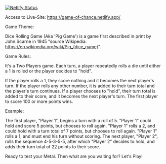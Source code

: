 [![Netlify Status](https://api.netlify.com/api/v1/badges/3ce64469-914a-4f40-bfe2-747c2df2ea00/deploy-status)](https://app.netlify.com/sites/game-of-chance/deploys)

Access to Live-Site: https://game-of-chance.netlify.app/


Game Theme:

Dice Rolling Game (Aka 'Pig Game') is a game first described in print by John Scarne in 1945 "source Wikipedia: https://en.wikipedia.org/wiki/Pig_(dice_game)".

Game Rules:

It's a Two Players game. Each turn, a player repeatedly rolls a die until either a 1 is rolled or the player decides to "hold".

If the player rolls a 1, they score nothing and it becomes the next player's turn.
If the player rolls any other number, it is added to their turn total and the player's turn continues.
If a player chooses to "hold", their turn total is added to their score, and it becomes the next player's turn.
The first player to score 100 or more points wins.

Example:

The first player, "Player 1", begins a turn with a roll of 5. "Player 1" could hold and score 5 points, but chooses to roll again.
"Player 1" rolls a 2, and could hold with a turn total of 7 points, but chooses to roll again. "Player 1" rolls a 1, and must end his turn without scoring.
The next player, "Player 2", rolls the sequence 4-5-3-5-5, after which "Player 2" decides to hold, and adds their turn total of 22 points to their score.

Ready to test your Metal. Then what are you waiting for? Let's Play!
